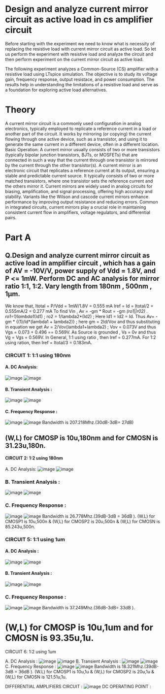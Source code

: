 # Design and analyze current mirror circuit as active load in cs amplifier circuit
Before starting with the experiment we need to know what is necessity of replacing the resistive load with current mirror circuit as active load. So let us perform the experiment with resistive load and analyze the circuit and then perform experiment on the current mirror circuit as active load.

The following experiment analyzes a Common-Source (CS) amplifier with a resistive load using LTspice simulation. The objective is to study its voltage gain, frequency response, output resistace, and power consumption. The results help in understanding the limitations of a resistive load and serve as a foundation for exploring active load alternatives.
# Theory
A current mirror circuit is a commonly used configuration in analog electronics, typically employed to replicate a reference current in a load or another part of the circuit. It works by mirroring (or copying) the current flowing through one active device, such as a transistor, and using it to generate the same current in a different device, often in a different location. Basic Operation: A current mirror usually consists of two or more transistors (typically bipolar junction transistors, BJTs, or MOSFETs) that are connected in such a way that the current through one transistor is mirrored by the current through the other transistor(s).
A current mirror is an electronic circuit that replicates a reference current at its output, ensuring a stable and predictable current source. It typically consists of two or more matched transistors, where one transistor sets the reference current and the others mirror it. Current mirrors are widely used in analog circuits for biasing, amplification, and signal processing, offering high accuracy and stability. Variants like the Wilson and cascode current mirrors enhance performance by improving output resistance and reducing errors. Common in integrated circuits, current mirrors play a crucial role in maintaining consistent current flow in amplifiers, voltage regulators, and differential pairs.
# Part A
## Q.Design and analyze current mirror circuit as active load in amplifier circuit , which has a gain of AV = -10V/V, power supply of Vdd = 1.8V, and P <= 1mW. Perform DC and AC analysis for mirror ratio 1:1, 1:2. Vary length from 180nm , 500nm , 1µm.

We know that,
Itotal = P/Vdd = 1mW/1.8V = 0.555 mA
Iref = Id = Itotal/2 = 0.555mA/2 = 0.277 mA
To find Vin , Av = -gm * Rout = -gm *(ro1||r02) .
ro1=1/lambda1*(Id1) ; ro2 = 1/lambda2*(Id2) ; Here Id1 = Id2 = Id.
Thus Av= -gm * {(1)/Id*(lambda1 + lambda2)} ; here gm = 2Id/Vov
and thus substituting in equation we get Av = 2/Vov(lambda1+lambda2) ;
Vov = 0.073V and thus Vgs = 0.073 + 0.496 == 0.569V.
As Source is grounded , Vs = 0v and thus Vg = Vgs = 0.569V.
In General, 1:1 using ratio , then Iref = 0.277mA. For 1:2 using ration, then Iref = Itotal/3 = 0.183mA.
### CIRCUIT 1: 1:1 using 180nm
#### A. DC Analysis:
![image](https://github.com/user-attachments/assets/06d80f5d-60a6-4699-ba5b-56daf7f175bf)
![image](https://github.com/user-attachments/assets/28d57d0e-f718-4d79-99f2-906e9ebd2293)
#### B. Transient Analysis :
![image](https://github.com/user-attachments/assets/64278fa6-b936-4ef6-962c-a60dace7137c)
![image](https://github.com/user-attachments/assets/0a18c8ed-ebf8-430f-958f-ec43f7966a3a)
#### C. Frequency Response :
![image](https://github.com/user-attachments/assets/e0299c62-8639-4544-a5c9-a910892f6db6)
![image](https://github.com/user-attachments/assets/30d5098e-ebba-4ece-a5c2-6a7cb8e93296)
Bandwidth is 207.218Mhz.(30dB-3dB= 27dB)
## (W,L) for CMOSP is 10u,180nm and for CMOSN is 31.23u,180n.
#### CIRCUIT 2: 1:2 using 180nm
A. DC Analysis:
![image](https://github.com/user-attachments/assets/fbd321ff-db94-4f90-8a81-105a9b456e88)
![image](https://github.com/user-attachments/assets/8b43e534-3197-41fe-89a1-b622a4f1c4ed)
### B. Transient Analysis :
![image](https://github.com/user-attachments/assets/cd3a468e-435c-428b-9176-f2bbd999e735)
![image](https://github.com/user-attachments/assets/564568a9-073a-43cc-8177-e66507da899e)
### C. Frequency Response :
![image](https://github.com/user-attachments/assets/5cdb6500-6190-468d-9712-edb70a6a5bd2)
![image](https://github.com/user-attachments/assets/6f22754a-c29b-490e-a21f-f584a1434ece)
Bandwidth is 26.778Mhz.(39dB-3dB = 36dB ).
(W.L) for CMOSP1 is 10u,500n & (W,L) for CMOSP2 is 20u,500n & (W,L) for CMOSN is 85.243u,500n.
### CIRCUIT 5: 1:1 using 1um
#### A. DC Analysis :
![image](https://github.com/user-attachments/assets/be914d34-c06c-42ce-90d0-cb3ec8799785)
![image](https://github.com/user-attachments/assets/a0d395b6-a435-465b-a62f-b3cb7c956816)
#### B. Transient Analysis :
![image](https://github.com/user-attachments/assets/8a128444-90a2-4c35-a72a-fc3150d12d7c)
![image](https://github.com/user-attachments/assets/69f31f49-b9d0-4d04-990d-6f4e89c1bf4d)
### C. Frequency Response :
![image](https://github.com/user-attachments/assets/c60788ad-d81e-445c-9631-0a218d69640f)
![image](https://github.com/user-attachments/assets/e4201c6c-65aa-4a3a-a5e9-d661e2d34f17)
Bandwidth is 37.249Mhz.(36dB-3dB= 33dB ).
# (W,L) for CMOSP is 10u,1um and for CMOSN is 93.35u,1u.
CIRCUIT 6: 1:2 using 1um

A. DC Analysis :
![image](https://github.com/user-attachments/assets/37a6dc24-967a-4455-96b1-1ccf59902f0f)
![image](https://github.com/user-attachments/assets/3a68d713-0046-487e-a4b9-d40f5cefa570)
B. Transient Analysis :
![image](https://github.com/user-attachments/assets/61020d4d-9581-4434-b093-412e9e01b7b0)
![image](https://github.com/user-attachments/assets/d96f2f5b-b329-42e5-9322-22e20f4989bf)
C. Frequency Response :
![image](https://github.com/user-attachments/assets/9089f899-0d73-444c-8204-70391507bfe4)
![image](https://github.com/user-attachments/assets/d7128c0d-3532-41fc-94da-b6800e35f2e6)
Bandwidth is 18.321Mhz.(39dB-3dB = 36dB ).
(W.L) for CMOSP1 is 10u,1u & (W,L) for CMOSP2 is 20u,1u & (W,L) for CMOSN is 121.51u,1u.

 DIFFERENTIAL AMPLIFIERS
 CIRCUIT :
 ![image](https://github.com/user-attachments/assets/fe7232c1-d672-4a64-8dd6-13291b2244c0)
DC OPERATING POINT :











































